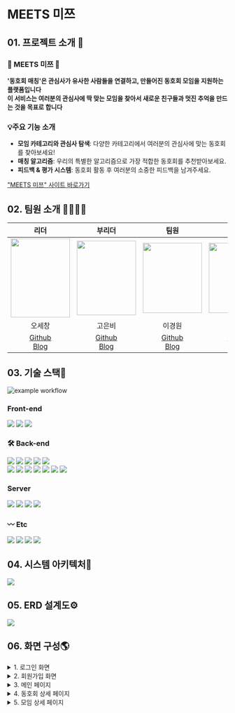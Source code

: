 # MEETS 미쯔



## 01. 프로젝트 소개 🌈

### 🩵 MEETS 미쯔 🩵


**'동호회 매칭'은 관심사가 유사한 사람들을 연결하고, 만들어진 동호회 모임을 지원하는 플랫폼입니다**<br>
**이 서비스는 여러분의 관심사에 딱 맞는 모임을 찾아서 새로운 친구들과 멋진 추억을 만드는 것을 목표로 합니다**

### 💡주요 기능 소개

- **모임 카테고리와 관심사 탐색**: 다양한 카테고리에서 여러분의 관심사에 맞는 동호회를 찾아보세요!
- **매칭 알고리즘**: 우리의 특별한 알고리즘으로 가장 적합한 동호회를 추천받아보세요.
- **피드백 & 평가 시스템**: 동호회 활동 후 여러분의 소중한 피드백을 남겨주세요.

["MEETS 미쯔" 사이트 바로가기](http://meeets.site)


## 02. 팀원 소개 👨‍👨‍👧‍👦

|리더|부리더|팀원|팀원|
|:---:|:---:|:---:|:---:|
|<img src="https://github.com/sepang-pang/Final-Project/assets/102966574/cfebd661-bbeb-4928-ba0d-15555d49f5f8"  width="135" height="180">|<img src="https://github.com/sepang-pang/Final-Project/assets/102966574/e3aafa70-ddf7-4024-8d6c-a57a74167d4a"  width="135" height="170">|<img src=""  width="135" height="160">|<img src=""  width="135" height="160">|
|오세창|고은비|이경원|김동환|
|[Github](https://github.com/sepang-pang)<br>[Blog](https://pangpang0533.tistory.com/)|[Github](https://github.com/rhaql)<br>[Blog](https://ggomcoding.tistory.com/)|[Github](https://github.com/canseeit)<br>[Blog](https://velog.io/@canseeit)|[Github]()<br>[Blog]()|

## 03. 기술 스택🧰

![example workflow](https://github.com/sepang-pang/Final-Project/actions/workflows/gradle.yml/badge.svg)

### Front-end
<img src="https://img.shields.io/badge/HTML-E34F26?style=flat&logo=html5&logoColor=white">
<img src="https://img.shields.io/badge/CSS-1572B6?style=flat&logo=css3&logoColor=white">
<img src="https://img.shields.io/badge/JavaScript-F7DF1E?style=flat&logo=JavaScript&logoColor=white" />

### :hammer_and_wrench: Back-end
<img src="https://img.shields.io/badge/java-007396?style=flat&logo=java&logoColor=white"> <img src="https://img.shields.io/badge/Spring-6DB33F?style=flat&logo=Spring&logoColor=green"> 
<img src="https://img.shields.io/badge/Spring Boot-6DB33F?style=flat&logo=Spring Boot&logoColor=yellow"> 
<img src="https://img.shields.io/badge/Spring Security-6DB33F?style=flat&logo=Spring Security&logoColor=green"> <img src="https://img.shields.io/badge/Spring Data JPA-6DB33F?style=flat"> 
<br>
<img src="https://img.shields.io/badge/QueryDsl-0769AD?style=flat&logoColor=white"> 
<img src="https://img.shields.io/badge/Redis-DC382D?style=flat&logo=Redis&logoColor=white"> 
<img src="https://img.shields.io/badge/Hibernate-59666C?style=flat&logo=hibernate&logoColor=white"> 
<img src="https://img.shields.io/badge/gradle-02303A?style=flat&logo=gradle&logoColor=white">
<img src="https://img.shields.io/badge/WebSocket-FF6600?style=flat&logoColor=white">
<img src="https://img.shields.io/badge/Postman-FF6C37?style=flat&logo=postman&logoColor=white">
<img src="https://img.shields.io/badge/Amazon_S3-569A31?style=flat&logo=amazons3&logoColor=white"/>

### Server
<div>
<img src="https://img.shields.io/badge/Amazon_RDS-527FFF?style=flat&logo=amazonrds&logoColor=white"/>
<img src="https://img.shields.io/badge/Amazon_EC2-FF9900?style=flat&logo=amazonec2&logoColor=white"/>
<img src="https://img.shields.io/badge/Amazon_S3-569A31?style=flat&logo=amazons3&logoColor=white"/>
<img src="https://img.shields.io/static/v1?style=flat&message=GitHub+Actions&color=2088FF&logo=GitHub+Actions&logoColor=FFFFFF&label=">


### :wavy_dash: Etc
<img src="https://img.shields.io/badge/Git-F05032?style=flat&logo=Git&logoColor=white"> <img src="https://img.shields.io/badge/GitHub-181717?style=flat&logo=Github&logoColor=white">
<img src="https://img.shields.io/badge/Notion-000000?style=flat&logo=notion&logoColor=white">
<img src="https://img.shields.io/badge/Slack-4A154B?style=flat&logo=slack&logoColor=white">


## 04. 시스템 아키텍처📱
<img src="https://github.com/sepang-pang/Final-Project/assets/121823367/3cfe093b-76e6-4430-8eff-35a0659a5207">

## 05. ERD 설계도⚙️
<img src="https://github.com/sepang-pang/Final-Project/assets/102966574/aa275332-f038-4c5a-b674-5ff4c507513e">

## 06. 화면 구성🌎

<details>
<summary> 1. 로그인 화면 </summary>
<div markdown="1">
<br>
<img src="https://github.com/sepang-pang/Final-Project/assets/102966574/4d9275c8-ae52-4290-a814-cf80bab8638e">
</div>
</details>

<details>
<summary> 2. 회원가입 화면 </summary>
<div markdown="1">
<br>
<img src="https://github.com/sepang-pang/Final-Project/assets/102966574/f9634bc6-7e76-476b-8d65-839f34174760">
</div>
</details>

<details>
<summary> 3. 메인 페이지 </summary>
<div markdown="1">
<br>
<img src="https://github.com/sepang-pang/Final-Project/assets/102966574/4c204ee2-eb54-4889-a475-5460293d226f"><br>
<img src="https://github.com/sepang-pang/Final-Project/assets/102966574/18739c86-dbcd-4a3c-a5af-e80d1002c7a4">
</div>
</details>

<details>
<summary> 4. 동호회 상세 페이지 </summary>
<div markdown="1">
<br>
<img src="https://github.com/sepang-pang/Final-Project/assets/102966574/c9e34e90-176a-471e-9f5c-b6edee1568ea">
<img src="https://github.com/sepang-pang/Final-Project/assets/102966574/8ae0aa5f-6ea8-44d6-8a95-8f9f042d4d35"><br>
</div>
</details>

<details>
<summary> 5. 모임 상세 페이지 </summary>
<div markdown="1">
<br>
<img src="https://github.com/sepang-pang/Final-Project/assets/102966574/96023775-9c0d-4495-aea9-fe9a6cc8db6a">
</div>
</details>



